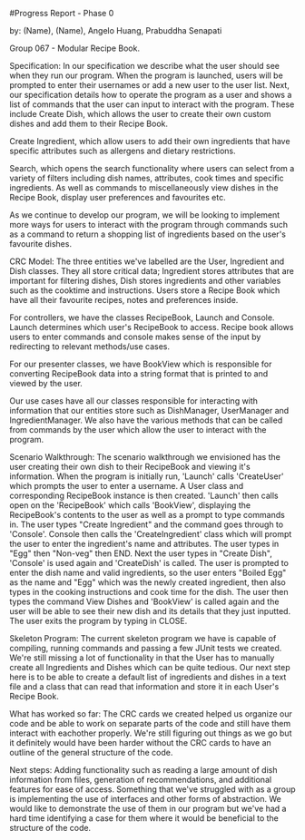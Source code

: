 #Progress Report - Phase 0

by: (Name), (Name), Angelo Huang, Prabuddha Senapati

Group 067 - Modular Recipe Book.

Specification: In our specification we describe what the user should see when they run our program. When the program is launched, users will be prompted to enter their usernames
or add a new user to the user list. Next, our specification details how to operate the program as a user and shows a list of commands that the user
can input to interact with the program. These include Create Dish, which allows the user to create their own custom dishes and add them to their Recipe Book.

Create Ingredient, which allow users to add their own ingredients that have specific attributes such as allergens and dietary restrictions.

Search, which opens the search functionality where users can select from a variety of filters including dish names, attributes, cook times and specific ingredients. As
well as commands to miscellaneously view dishes in the Recipe Book, display user preferences and favourites etc.

As we continue to develop our program, we will be looking to implement more ways for users to interact with the program through commands such as a command to return
a shopping list of ingredients based on the user's favourite dishes.


CRC Model: The three entities we've labelled are the User, Ingredient and Dish classes. They all store critical data; Ingredient stores attributes that are important for
filtering dishes, Dish stores ingredients and other variables such as the cooktime and instructions. Users store a Recipe Book which have all their favourite recipes, notes and
preferences inside.

For controllers, we have the classes RecipeBook, Launch and Console. Launch determines which user's RecipeBook to access. Recipe book allows users to enter commands and console makes sense of the input by redirecting to relevant
methods/use cases.

For our presenter classes, we have BookView which is responsible for converting RecipeBook data into a string format that is printed to and viewed by the user.

Our use cases have all our classes responsible for interacting with information that our entities store such as DishManager, UserManager and IngredientManager. We also have
the various methods that can be called from commands by the user which allow the user to interact with the program.



Scenario Walkthrough: The scenario walkthrough we envisioned has the user creating their own dish to their RecipeBook and viewing it's information. When the program is initially
run, 'Launch' calls 'CreateUser' which prompts the user to enter a username. A User class and corresponding RecipeBook instance is then created. 'Launch'
then calls open on the 'RecipeBook' which calls 'BookView', displaying the RecipeBook's contents to the user as well as a prompt to type commands in. The user types
"Create Ingredient" and the command goes through to 'Console'. Console then calls the 'CreateIngredient' class which will prompt the user to enter the ingredient's name and
attributes. The user types in "Egg" then "Non-veg" then END. Next the user types in "Create Dish", 'Console' is used again and 'CreateDish' is called. The user is prompted to enter
the dish name and valid ingredients, so the user enters "Boiled Egg" as the name and "Egg" which was the newly created ingredient, then also types in the cooking instructions
and cook time for the dish. The user then types the command View Dishes and 'BookView' is called again and the user will be able to see their new dish and its details that they just inputted.
The user exits the program by typing in CLOSE.


Skeleton Program: The current skeleton program we have is capable of compiling, running commands and passing a few JUnit tests we created. We're still missing a lot
of functionality in that the User has to manually create all Ingredients and Dishes which can be quite tedious. Our next step here is to be able to create a default
list of ingredients and dishes in a text file and a class that can read that information and store it in each User's Recipe Book.




What has worked so far: The CRC cards we created helped us organize our code and be able to work on separate parts of the code and still have them interact with eachother
properly. We're still figuring out things as we go but it definitely would have been harder without the CRC cards to have an outline of the general structure of the code.




Next steps: Adding functionality such as reading a large amount of dish information from files, generation of recommendations, and additional features for ease of access. Something that we've struggled with as a group is implementing the use of interfaces and other forms of abstraction. We would like to demonstrate
the use of them in our program but we've had a hard time identifying a case for them where it would be beneficial to the structure of the code.  
